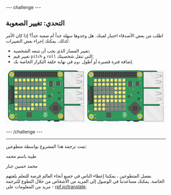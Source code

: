 --- challenge ---

## التحدي: تغيير الصعوبة

اطلب من بعض الأصدقاء اختبار لعبتك. هل وجدوها سهلة جداً أم صعبة جداً؟ إذا كان الأمر كذلك، يمكنك إجراء بعض التغييرات:

+ تغيير المسار الذي يجب أن تتبعه الشخصية;
+ تغيير قيم `pitch` و `roll` التي تنقل شخصيتك;
+ إضافة فترة قصيرة أو أطول `نوم` في نهاية حلقة التكرار الخاصة بك.

![لقطة شاشة](images/tightrope-difficulty.png)

--- /challenge ---


***
تمت ترجمة هذا المشروع بواسطة متطوعين:

طيبة باسم محمد

محمد حسين جبار

بفضل المتطوعين ، يمكننا إعطاء الناس في جميع أنحاء العالم فرصة للتعلم بلغتهم الخاصة. يمكنك مساعدتنا في الوصول إلى المزيد من الأشخاص من خلال التطوع للترجمة - مزيد من المعلومات على [rpf.io/translate](https://rpf.io/translate).
